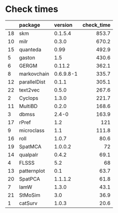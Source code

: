 # Check times

|   |package      |version   | check_time|
|:--|:------------|:---------|----------:|
|18 |skm          |0.1.5.4   |      853.7|
|10 |milr         |0.3.0     |      670.2|
|15 |quanteda     |0.99      |      492.9|
|5  |gaston       |1.5       |      430.6|
|6  |GERGM        |0.11.2    |      362.1|
|8  |markovchain  |0.6.9.8-1 |      335.7|
|12 |parallelDist |0.1.1     |      305.1|
|22 |text2vec     |0.5.0     |      267.6|
|2  |Cyclops      |1.3.0     |      221.7|
|11 |MultiBD      |0.2.0     |      168.6|
|3  |dbmss        |2.4-0     |      163.9|
|17 |rPref        |1.2       |        121|
|9  |microclass   |1.1       |      111.8|
|16 |roll         |1.0.7     |       80.6|
|19 |SpatMCA      |1.0.0.2   |         72|
|14 |qualpalr     |0.4.2     |       69.1|
|4  |FLSSS        |5.2       |         68|
|13 |patternplot  |0.1       |       63.7|
|20 |SpatPCA      |1.1.1.2   |       61.8|
|7  |lamW         |1.3.0     |       43.1|
|21 |StMoSim      |3.0       |       36.9|
|1  |catSurv      |1.0.3     |       20.6|


